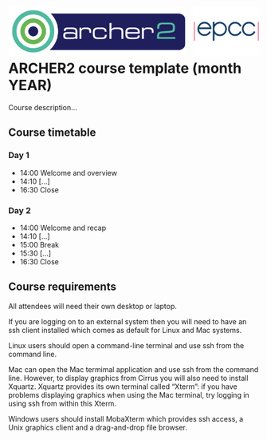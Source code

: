 <img src="./img/archer2_logo.png"  width="355" height="100" align="left" /> <img src="./img/epcc_logo.jpg" align="right" width="133" height="100" />

<br /><br /><br /><br />

# ARCHER2 course template (month YEAR)

Course description...

## Course timetable

### Day 1

 * 14:00 Welcome and overview
 * 14:10 [...]
 * 16:30 Close

### Day 2


 * 14:00 Welcome and recap
 * 14:10 [...]
 * 15:00 Break
 * 15:30 [...]
 * 16:30 Close

## Course requirements

All attendees will need their own desktop or laptop.

If you are logging on to an external system then you will need to have an ssh client installed which comes as default for Linux and Mac systems.

Linux users should open a command-line terminal and use ssh from the command line.

Mac can open the Mac termimal application and use ssh from the command line. However, to display graphics from Cirrus you will also need to install Xquartz. Xquartz provides its own terminal called “Xterm”: if you have problems displaying graphics when using the Mac terminal, try logging in using ssh from within this Xterm.

Windows users should install MobaXterm which provides ssh access, a Unix graphics client and a drag-and-drop file browser.
